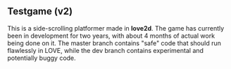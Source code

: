 ## Testgame (v2)
This is a side-scrolling platformer made in **love2d**. The game has currently been in development for two years, with about 4 months of actual work being done on it. The master branch contains "safe" code that should run flawlessly in LOVE, while the dev branch contains experimental and potentially buggy code.
